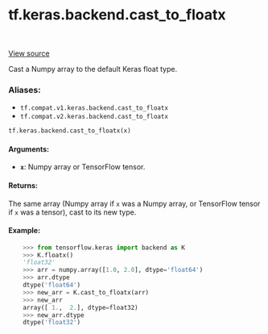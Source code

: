 <div itemscope itemtype="http://developers.google.com/ReferenceObject">
<meta itemprop="name" content="tf.keras.backend.cast_to_floatx" />
<meta itemprop="path" content="Stable" />
</div>

# tf.keras.backend.cast_to_floatx

<!-- Insert buttons -->

<table class="tfo-notebook-buttons tfo-api" align="left">
</table>

<a target="_blank" href="/code/stable/tensorflow/python/keras/backend.py">View source</a>



<!-- Start diff -->
Cast a Numpy array to the default Keras float type.

### Aliases:

* `tf.compat.v1.keras.backend.cast_to_floatx`
* `tf.compat.v2.keras.backend.cast_to_floatx`


``` python
tf.keras.backend.cast_to_floatx(x)
```



<!-- Placeholder for "Used in" -->


#### Arguments:


* <b>`x`</b>: Numpy array or TensorFlow tensor.


#### Returns:

The same array (Numpy array if `x` was a Numpy array, or TensorFlow tensor
if `x` was a tensor), cast to its new type.



#### Example:


```python
    >>> from tensorflow.keras import backend as K
    >>> K.floatx()
    'float32'
    >>> arr = numpy.array([1.0, 2.0], dtype='float64')
    >>> arr.dtype
    dtype('float64')
    >>> new_arr = K.cast_to_floatx(arr)
    >>> new_arr
    array([ 1.,  2.], dtype=float32)
    >>> new_arr.dtype
    dtype('float32')
```